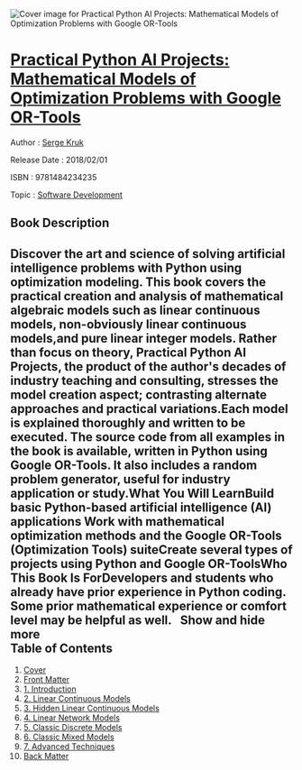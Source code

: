 ![Cover image for Practical Python AI Projects: Mathematical Models of Optimization Problems with Google OR-Tools](https://imgdetail.ebookreading.net/cover/cover/software_development/EB9781484234235.jpg)

[Practical Python AI Projects: Mathematical Models of Optimization Problems with Google OR-Tools](https://ebookreading.net/view/book/Practical+Python+AI+Projects%3A+Mathematical+Models+of+Optimization+Problems+with+Google+OR-Tools-EB9781484234235_1.html "Practical Python AI Projects: Mathematical Models of Optimization Problems with Google OR-Tools")
====================================================================================================================

Author : [Serge Kruk](https://ebookreading.net/search/author/Serge+Kruk)

Release Date : 2018/02/01

ISBN : 9781484234235

Topic : [Software Development](https://ebookreading.net/search/category/software-development)

Book Description
-----------------

 Discover the art and science of solving artificial intelligence problems with Python using optimization modeling. This book covers the practical creation and analysis of mathematical algebraic models such as linear continuous models, non-obviously linear continuous models,and pure linear integer models. Rather than focus on theory, Practical Python AI Projects, the product of the author's decades of industry teaching and consulting, stresses the model creation aspect; contrasting alternate approaches and practical variations.Each model is explained thoroughly and written to be executed. The source code from all examples in the book is available, written in Python using Google OR-Tools. It also includes a random problem generator, useful for industry application or study.What You Will LearnBuild basic Python-based artificial intelligence (AI) applications Work with mathematical optimization methods and the Google OR-Tools (Optimization Tools) suiteCreate several types of projects using Python and Google OR-ToolsWho This Book Is ForDevelopers and students who already have prior experience in Python coding. Some prior mathematical experience or comfort level may be helpful as well.          Show and hide more                
Table of Contents
-----------------

1. [Cover](https://ebookreading.net/view/book/Practical+Python+AI+Projects%3A+Mathematical+Models+of+Optimization+Problems+with+Google+OR-Tools-EB9781484234235_1.html)
1. [Front Matter](https://ebookreading.net/view/book/Practical+Python+AI+Projects%3A+Mathematical+Models+of+Optimization+Problems+with+Google+OR-Tools-EB9781484234235_2.html)
1. [1. Introduction](https://ebookreading.net/view/book/Practical+Python+AI+Projects%3A+Mathematical+Models+of+Optimization+Problems+with+Google+OR-Tools-EB9781484234235_3.html)
1. [2. Linear Continuous Models](https://ebookreading.net/view/book/Practical+Python+AI+Projects%3A+Mathematical+Models+of+Optimization+Problems+with+Google+OR-Tools-EB9781484234235_4.html)
1. [3. Hidden Linear Continuous Models](https://ebookreading.net/view/book/Practical+Python+AI+Projects%3A+Mathematical+Models+of+Optimization+Problems+with+Google+OR-Tools-EB9781484234235_5.html)
1. [4. Linear Network Models](https://ebookreading.net/view/book/Practical+Python+AI+Projects%3A+Mathematical+Models+of+Optimization+Problems+with+Google+OR-Tools-EB9781484234235_6.html)
1. [5. Classic Discrete Models](https://ebookreading.net/view/book/Practical+Python+AI+Projects%3A+Mathematical+Models+of+Optimization+Problems+with+Google+OR-Tools-EB9781484234235_7.html)
1. [6. Classic Mixed Models](https://ebookreading.net/view/book/Practical+Python+AI+Projects%3A+Mathematical+Models+of+Optimization+Problems+with+Google+OR-Tools-EB9781484234235_8.html)
1. [7. Advanced Techniques](https://ebookreading.net/view/book/Practical+Python+AI+Projects%3A+Mathematical+Models+of+Optimization+Problems+with+Google+OR-Tools-EB9781484234235_9.html)
1. [Back Matter](https://ebookreading.net/view/book/Practical+Python+AI+Projects%3A+Mathematical+Models+of+Optimization+Problems+with+Google+OR-Tools-EB9781484234235_10.html)
